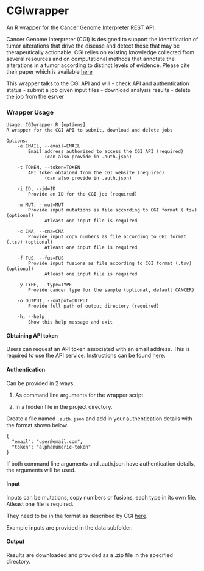 # CGIwrapper
An R wrapper for the [Cancer Genome Interpreter](https://www.cancergenomeinterpreter.org/home) REST API. 


Cancer Genome Interpreter (CGI) is designed to support the identification of tumor alterations that drive the disease and detect those that may be therapeutically actionable. CGI relies on existing knowledge collected from several resources and on computational methods that annotate the alterations in a tumor according to distinct levels of evidence. 
Please cite their paper which is available [here](https://doi.org/10.1186/s13073-018-0531-8)



This wrapper talks to the CGI API and will 
	- check API and authentication status
	- submit a job given input files
	- download analysis results
	- delete the job from the esrver


### Wrapper Usage

```
Usage: CGIwrapper.R [options]
R wrapper for the CGI API to submit, download and delete jobs

Options:
	-e EMAIL, --email=EMAIL
		Email address authorized to access the CGI API (required)
              (can also provide in .auth.json)

	-t TOKEN, --token=TOKEN
		API token obtained from the CGI website (required)
              (can also provide in .auth.json)

	-i ID, --id=ID
		Provide an ID for the CGI job (required)

	-m MUT, --mut=MUT
		Provide input mutations as file according to CGI format (.tsv) (optional)
              Atleast one input file is required

	-c CNA, --cna=CNA
		Provide input copy numbers as file according to CGI format (.tsv) (optional)
              Atleast one input file is required

	-f FUS, --fus=FUS
		Provide input fusions as file according to CGI format (.tsv) (optional)
              Atleast one input file is required

	-y TYPE, --type=TYPE
		Provide cancer type for the sample (optional, default CANCER)

	-o OUTPUT, --output=OUTPUT
		Provide full path of output directory (required)

	-h, --help
		Show this help message and exit

```



#### Obtaining API token
Users can request an API token associated with an email address. This is required to use the API service. Instructions can be found [here](https://www.cancergenomeinterpreter.org/rest_api#obtain_token).




#### Authentication
Can be provided in 2 ways. 

1. As command line arguments for the wrapper script. 
	
2. In a hidden file in the project directory. 
	
Create a file named `.auth.json` and add in your authentication details with the format shown below.
	

```
{
  "email": "user@email.com",
  "token": "alphanumeric-token"
}
```

If both command line arguments and .auth.json have authentication details, the arguments will be used. 




#### Input
Inputs can be mutations, copy numbers or fusions, each type in its own file. Atleast one file is required. 

They need to be in the format as described by CGI [here](https://www.cancergenomeinterpreter.org/faq#q13).

Example inputs are provided in the data subfolder. 




#### Output
Results are downloaded and provided as a .zip file in the specified directory. 








